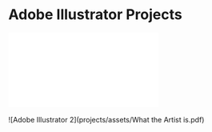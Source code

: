 # Adobe Illustrator Projects 
![Adobe Illustrator 1](projects/assets/jcana.pdf)

![Adobe Illustrator 2](projects/assets/What the Artist is.pdf) 

